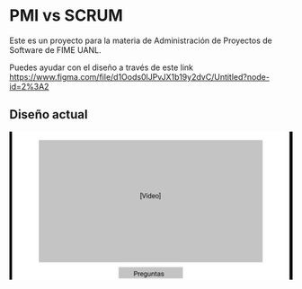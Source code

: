 # PMI vs SCRUM
Este es un proyecto para la materia de Administración de Proyectos de Software de FIME UANL.

Puedes ayudar con el diseño a través de este link https://www.figma.com/file/d1Oods0lJPvJX1b19y2dvC/Untitled?node-id=2%3A2

## Diseño actual
![Layout](./Layout_Idea.gif)
